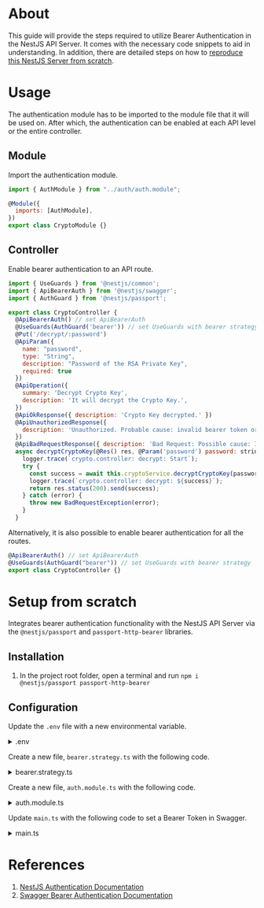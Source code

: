 # About

This guide will provide the steps required to utilize Bearer Authentication in the NestJS API Server. It comes with the necessary code snippets to aid in understanding. In addition, there are detailed steps on how to [reproduce this NestJS Server from scratch](#setup-from-scratch).

# Usage

The authentication module has to be imported to the module file that it will be used on. After which, the authentication can be enabled at each API level or the entire controller.

## Module

Import the authentication module.

```javascript
import { AuthModule } from "../auth/auth.module";

@Module({
  imports: [AuthModule],
})
export class CryptoModule {}
```

## Controller

Enable bearer authentication to an API route.

```javascript
import { UseGuards } from '@nestjs/common';
import { ApiBearerAuth } from '@nestjs/swagger';
import { AuthGuard } from '@nestjs/passport';

export class CryptoController {
  @ApiBearerAuth() // set ApiBearerAuth
  @UseGuards(AuthGuard('bearer')) // set UseGuards with bearer strategy
  @Put('/decrypt/:password')
  @ApiParam({
    name: "password",
    type: "String",
    description: "Password of the RSA Private Key",
    required: true
  })
  @ApiOperation({
    summary: 'Decrypt Crypto Key',
    description: 'It will decrypt the Crypto Key.',
  })
  @ApiOkResponse({ description: 'Crypto Key decrypted.' })
  @ApiUnauthorizedResponse({
    description: 'Unauthorized. Probable cause: invalid bearer token or not presented.',
  })
  @ApiBadRequestResponse({ description: 'Bad Request: Possible cause: Incorrect password.' })
  async decryptCryptoKey(@Res() res, @Param('password') password: string) {
    logger.trace(`crypto.controller: decrypt: Start`);
    try {
      const success = await this.cryptoService.decryptCryptoKey(password);
      logger.trace(`crypto.controller: decrypt: ${success}`);
      return res.status(200).send(success);
    } catch (error) {
      throw new BadRequestException(error);
    }
  }
```

Alternatively, it is also possible to enable bearer authentication for all the routes.

```javascript
@ApiBearerAuth() // set ApiBearerAuth
@UseGuards(AuthGuard("bearer")) // set UseGuards with bearer strategy
export class CryptoController {}
```

# Setup from scratch

Integrates bearer authentication functionality with the NestJS API Server via the `@nestjs/passport` and `passport-http-bearer` libraries.

## Installation

1. In the project root folder, open a terminal and run `npm i @nestjs/passport passport-http-bearer`

## Configuration

Update the `.env` file with a new environmental variable.

<details>
  <summary>.env</summary><br>

Location: [.env](.env)

```bash
API_KEY="b7efbcc111efce56b4bf934aeda92fa6aef6e7f074cfec01174ae9a6bc75a33d"
```

</details>

Create a new file, `bearer.strategy.ts` with the following code.

<details>
  <summary>bearer.strategy.ts</summary><br>

Location: [src/auth/strategies/bearer.strategy.ts](src/auth/strategies/bearer.strategy.ts)

```javascript
import { Strategy } from "passport-http-bearer";
import { PassportStrategy } from "@nestjs/passport";
import { Injectable, UnauthorizedException } from "@nestjs/common";

@Injectable()
export class BearerStrategy extends PassportStrategy(Strategy, "bearer") {
  constructor() {
    super();
  }

  async validate(token: string): Promise<any> {
    const adminPassword = process.env.API_KEY;
    if (token !== adminPassword) throw new UnauthorizedException();
    else return true;
  }
}
```

</details>

Create a new file, `auth.module.ts` with the following code.

<details>
  <summary>auth.module.ts</summary><br>

Location: [src/auth/auth.module.ts](src/auth/auth.module.ts)

```javascript
import { Module } from "@nestjs/common";
import { BearerStrategy } from "./strategies/bearer.strategy";

@Module({
  imports: [],
  controllers: [],
  providers: [BearerStrategy],
  exports: [],
})
export class AuthModule {}
```

</details>

Update `main.ts` with the following code to set a Bearer Token in Swagger.

<details>
  <summary>main.ts</summary><br>

Location: [src/main.ts](src/main.ts)

```javascript
const options = new DocumentBuilder().addBearerAuth();
```

</details>

# References

1. [NestJS Authentication Documentation](https://docs.nestjs.com/security/authentication)
2. [Swagger Bearer Authentication Documentation](https://swagger.io/docs/specification/authentication/bearer-authentication/)